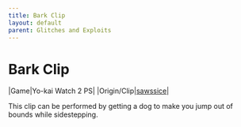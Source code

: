 ```yaml
---
title: Bark Clip
layout: default
parent: Glitches and Exploits
---
```


# Bark Clip

|Game|Yo-kai Watch 2 PS|
|Origin/Clip|[sawssice](https://cdn.discordapp.com/attachments/1179179981734170764/1396845353499889714/lv_0_20250721152411.mp4?ex=687f911c&is=687e3f9c&hm=49b723601db8026a83da11374e0cacac07a47ad8840c8f8101ff929e45abd801&)|

This clip can be performed by getting a dog to make you jump out of bounds while sidestepping.

